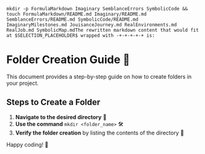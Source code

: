```
mkdir -p FormulaMarkdown Imaginary SemblanceErrors SymbolicCode && touch FormulaMarkdown/README.md Imaginary/README.md SemblanceErrors/README.md SymbolicCode/README.md ImaginaryMilestones.md JouisanceJourney.md RealEnvironments.md RealJob.md SymbolicMap.mdThe rewritten markdown content that would fit at $SELECTION_PLACEHOLDER$ wrapped with -+-+-+-+-+ is:

```

# Folder Creation Guide 📁

This document provides a step-by-step guide on how to create folders in your project.

## Steps to Create a Folder

1. **Navigate to the desired directory** 📂
2. **Use the command** `mkdir <folder_name>` 🛠️
3. **Verify the folder creation** by listing the contents of the directory 📜

Happy coding! 🚀
